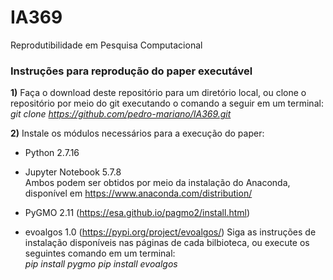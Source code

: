 # IA369
Reprodutibilidade em Pesquisa Computacional

### Instruções para reprodução do paper executável

**1)** Faça o download deste repositório para um diretório local, ou clone o repositório por meio do git executando o comando a seguir em um terminal: <br>
*git clone https://github.com/pedro-mariano/IA369.git*

**2)** Instale os módulos necessários para a execução do paper:

- Python 2.7.16
- Jupyter Notebook 5.7.8 <br>
Ambos podem ser obtidos por meio da instalação do Anaconda, disponível em https://www.anaconda.com/distribution/

- PyGMO 2.11 (https://esa.github.io/pagmo2/install.html)
- evoalgos 1.0 (https://pypi.org/project/evoalgos/)
Siga as instruções de instalação disponíveis nas páginas de cada bilbioteca, ou execute os seguintes comando em um terminal:<br>
*pip install pygmo*
*pip install evoalgos*





